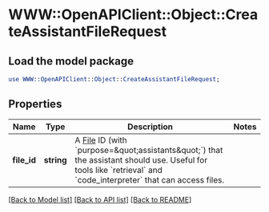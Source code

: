 # WWW::OpenAPIClient::Object::CreateAssistantFileRequest

## Load the model package
```perl
use WWW::OpenAPIClient::Object::CreateAssistantFileRequest;
```

## Properties
Name | Type | Description | Notes
------------ | ------------- | ------------- | -------------
**file_id** | **string** | A [File](/docs/api-reference/files) ID (with &#x60;purpose&#x3D;\&quot;assistants\&quot;&#x60;) that the assistant should use. Useful for tools like &#x60;retrieval&#x60; and &#x60;code_interpreter&#x60; that can access files. | 

[[Back to Model list]](../README.md#documentation-for-models) [[Back to API list]](../README.md#documentation-for-api-endpoints) [[Back to README]](../README.md)


